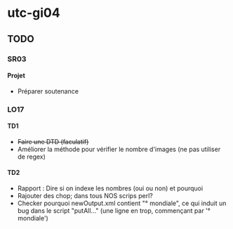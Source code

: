 # utc-gi04

## TODO

### SR03

#### Projet

- Préparer soutenance

### LO17

#### TD1

- ~~Faire une DTD (faculatif)~~
- Améliorer la méthode pour vérifier le nombre d'images (ne pas utiliser de regex)

#### TD2

- Rapport : Dire si on indexe les nombres (oui ou non) et pourquoi
- Rajouter des chop; dans tous NOS scrips perl?
- Checker pourquoi newOutput.xml contient "° mondiale", ce qui induit un bug dans le script "putAll..." (une ligne en trop, commençant par '° mondiale')
